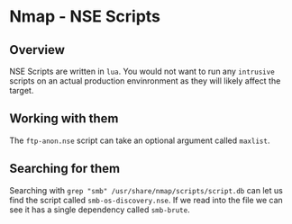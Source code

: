 # Nmap - NSE Scripts

## Overview
NSE Scripts are written in `lua`. You would not want to run any `intrusive` scripts on an actual production envinronment as they will likely affect the target.

## Working with them
The `ftp-anon.nse` script can take an optional argument called `maxlist`.

## Searching for them
Searching with `grep "smb" /usr/share/nmap/scripts/script.db` can let us find the script called `smb-os-discovery.nse`. If we read into the file we can see it has a single dependency called `smb-brute`.